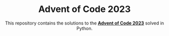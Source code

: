 <h1 align="center">Advent of Code 2023</h1>

<p align="center">This repository contains the solutions to the <a href="https://adventofcode.com/2023" target="_blank"><b>Advent of Code 2023</b></a> solved in Python.</p>

